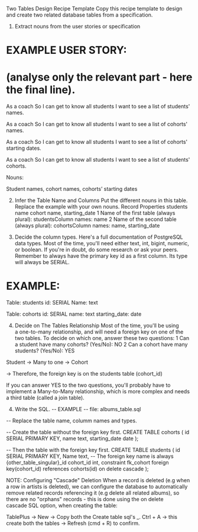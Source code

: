 Two Tables Design Recipe Template
Copy this recipe template to design and create two related database tables from a specification.

1. Extract nouns from the user stories or specification
# EXAMPLE USER STORY:
# (analyse only the relevant part - here the final line).

As a coach
So I can get to know all students
I want to see a list of students' names.

As a coach
So I can get to know all students
I want to see a list of cohorts' names.

As a coach
So I can get to know all students
I want to see a list of cohorts' starting dates.

As a coach
So I can get to know all students
I want to see a list of students' cohorts.


Nouns:

Student names, cohort names, cohorts’ starting dates

2. Infer the Table Name and Columns
Put the different nouns in this table. Replace the example with your own nouns.
Record
Properties
students
name
cohort
name, starting_date
	1	Name of the first table (always plural): studentsColumn names: name
	2	Name of the second table (always plural): cohortsColumn names: name, starting_date

3. Decide the column types.
Here's a full documentation of PostgreSQL data types.
Most of the time, you'll need either text, int, bigint, numeric, or boolean. If you're in doubt, do some research or ask your peers.
Remember to always have the primary key id as a first column. Its type will always be SERIAL.
# EXAMPLE:

Table: students
id: SERIAL
Name: text


Table: cohorts
id: SERIAL
name: text
starting_date: date

4. Decide on The Tables Relationship
Most of the time, you'll be using a one-to-many relationship, and will need a foreign key on one of the two tables.
To decide on which one, answer these two questions:
	1	Can a student have many cohorts? (Yes/No): NO
	2	Can a cohort have many students? (Yes/No): YES

Student -> Many to one -> Cohort

-> Therefore, the foreign key is on the students table (cohort_id)

If you can answer YES to the two questions, you'll probably have to implement a Many-to-Many relationship, which is more complex and needs a third table (called a join table).

4. Write the SQL.
-- EXAMPLE
-- file: albums_table.sql

-- Replace the table name, columm names and types.

-- Create the table without the foreign key first.
CREATE TABLE cohorts (
  id SERIAL PRIMARY KEY,
  name text,
  starting_date date
);

-- Then the table with the foreign key first.
CREATE TABLE students (
  id SERIAL PRIMARY KEY,
  Name text,
-- The foreign key name is always {other_table_singular}_id
  cohort_id int,
  constraint fk_cohort foreign key(cohort_id)
    references cohorts(id) 
	on delete cascade 
);

NOTE: 
Configuring "Cascade" Deletion
When a record is deleted (e.g when a row in artists is deleted), we can configure the database to automatically remove related records referencing it (e.g delete all related albums), so there are no "orphans" records - this is done using the on delete cascade SQL option, when creating the table:


TablePlus -> New -> Copy both the Create table sql's _. Ctrl + A -> this create both the tables -> Refresh (cmd + R) to confirm. 

<!-- 5. Create the tables.
psql -h 127.0.0.1 database_name < albums_table.sql -->



